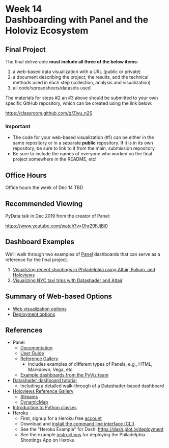 # Week 14<br>Dashboarding with Panel and the Holoviz Ecosystem

## Final Project

The final deliverable **must include all three of the below items**:

1. a web-based data visualization with a URL (public or private)
1. a document describing the project, the results, and the technical methods used in each step (collection, analysis and visualization)
1. all code/spreadsheets/datasets used

The materials for steps #2 an #3 above should be submitted to your own specific GitHub repository, which can be created using the link below:

https://classroom.github.com/g/Ziyu_n2S

### Important

- The code for your web-based visualization (#1) can be either in the same repository or in a separate **public** repository. If it is in its own repository, be sure to link to it from the main, submission repository.
- Be sure to include the names of everyone who worked on the final project somewhere in the README, etc!

## Office Hours

Office hours the week of Dec 14 TBD

## Recommended Viewing

PyData talk in Dec 2019 from the creator of Panel:

https://www.youtube.com/watch?v=Ohr29FJjBi0

## Dashboard Examples

We'll walk through two examples of [Panel](https://panel.pyviz.org) dashboards that can serve as a reference for the final project.

1. [Visualizing recent shootings in Philadelphia using Altair, Folium, and Holoviews](https://github.com/MUSA-550-Fall-2020/philadelphia-shootings-app)
1. [Visualizing NYC taxi trips with Datashader and Altair](https://github.com/MUSA-550-Fall-2020/datashader-nyc-taxi-app)

## Summary of Web-based Options

- [Web visualization options](./WebVisualizationOptions.md)
- [Deployment options](./DeploymentOptions.md)

## References

- Panel
  - [Documentation](https://panel.pyviz.org)
  - [User Guide](https://panel.pyviz.org/user_guide/index.html)
  - [Reference Gallery](https://panel.pyviz.org/reference/index.html)
    - Includes examples of different types of Panels, e.g., HTML, Markdown, Vega, etc
  - [Example dashboards from the PyViz team](https://github.com/pyviz-demos)
- [Datashader dashboard tutorial](https://examples.pyviz.org/datashader_dashboard/dashboard.html)
  - Including a detailed walk-through of a Datashader-based dashboard
- [Holoviews Reference Gallery](http://holoviews.org/reference/index.html)
  - [Streams](http://holoviews.org/reference/index.html#streams)
  - [DynamicMap](http://holoviews.org/reference/containers/bokeh/DynamicMap.html#bokeh-gallery-dynamicmap)
- [Introduction to Python classes](http://www.jesshamrick.com/2011/05/18/an-introduction-to-classes-and-inheritance-in-python/)
- Heroku
  - First, signup for a Heroku free [account](https://signup.heroku.com)
  - Download and [install the command line interface (CLI)](https://devcenter.heroku.com/articles/getting-started-with-python#set-up).
  - See the "Heroku Example" for Dash: https://dash.plot.ly/deployment
  - See the example [instructions](https://github.com/MUSA-550-Fall-2020/philadelphia-shootings-app#deploying-this-app-on-heroku) for deploying the Philadelphia Shootings App on Heroku
